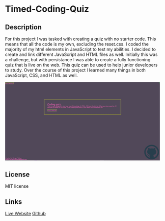 # Timed-Coding-Quiz

## Description

For this project I was tasked with creating a quiz with no starter code.  This means that all the code is my own, excluding the reset.css.  I coded the majority of my html elements in JavaScript to test my abilities.  I decided to create and link different JavaScript and HTML files as well.  Initially this was a challenge, but with persistance I was able to create a fully functioning quiz that is live on the web.  This quiz can be used to help junior developers to study.  Over the course of this project I learned many things in both JavaScript, CSS, and HTML as well.

![alt text](./Assets/Images/WebsiteScreenShot.JPG)
## License

MIT license

## Links

[Live Website](https://unheardof77.github.io/Timed-Coding-Quiz/)
[Github](https://github.com/unheardof77)




